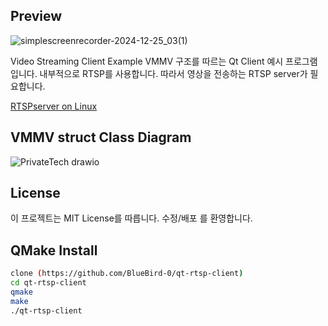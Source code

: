 ## Preview
![simplescreenrecorder-2024-12-25_03(1)](https://github.com/user-attachments/assets/ff05e43f-a83b-4012-84a6-560e92813e83)

Video Streaming Client Example
VMMV 구조를 따르는 Qt Client 예시 프로그램 입니다.
내부적으로 RTSP를 사용합니다. 따라서 영상을 전송하는 RTSP server가 필요합니다.

[RTSPserver on Linux](https://github.com/rtspMediaStream/raspberrypi5-rtsp-server)

## VMMV struct Class Diagram
![PrivateTech drawio](https://github.com/user-attachments/assets/8a2a63cf-d102-4ad6-bbbe-f28f3b2d9257)

## License
이 프로젝트는 MIT License를 따릅니다. 수정/배포 를 환영합니다.

## QMake Install
```bash
clone (https://github.com/BlueBird-0/qt-rtsp-client)
cd qt-rtsp-client
qmake
make
./qt-rtsp-client
```
